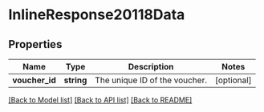 # InlineResponse20118Data

## Properties
Name | Type | Description | Notes
------------ | ------------- | ------------- | -------------
**voucher_id** | **string** | The unique ID of the voucher. | [optional] 

[[Back to Model list]](../../README.md#documentation-for-models) [[Back to API list]](../../README.md#documentation-for-api-endpoints) [[Back to README]](../../README.md)

